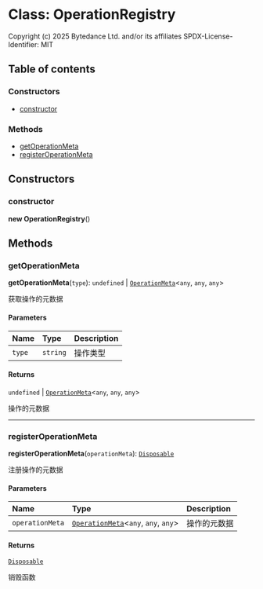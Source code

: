 # Class: OperationRegistry

Copyright (c) 2025 Bytedance Ltd. and/or its affiliates
SPDX-License-Identifier: MIT

## Table of contents

### Constructors

* [constructor](/auto-docs/fixed-layout-editor/classes/OperationRegistry.md#constructor)

### Methods

* [getOperationMeta](/auto-docs/fixed-layout-editor/classes/OperationRegistry.md#getoperationmeta)
* [registerOperationMeta](/auto-docs/fixed-layout-editor/classes/OperationRegistry.md#registeroperationmeta)

## Constructors

### constructor

**new OperationRegistry**()

## Methods

### getOperationMeta

**getOperationMeta**(`type`): `undefined` | [`OperationMeta`](/auto-docs/fixed-layout-editor/interfaces/OperationMeta.md)<`any`, `any`, `any`>

获取操作的元数据

#### Parameters

| Name | Type | Description |
| :------ | :------ | :------ |
| `type` | `string` | 操作类型 |

#### Returns

`undefined` | [`OperationMeta`](/auto-docs/fixed-layout-editor/interfaces/OperationMeta.md)<`any`, `any`, `any`>

操作的元数据

***

### registerOperationMeta

**registerOperationMeta**(`operationMeta`): [`Disposable`](/auto-docs/fixed-layout-editor/interfaces/Disposable-1.md)

注册操作的元数据

#### Parameters

| Name | Type | Description |
| :------ | :------ | :------ |
| `operationMeta` | [`OperationMeta`](/auto-docs/fixed-layout-editor/interfaces/OperationMeta.md)<`any`, `any`, `any`> | 操作的元数据 |

#### Returns

[`Disposable`](/auto-docs/fixed-layout-editor/interfaces/Disposable-1.md)

销毁函数
